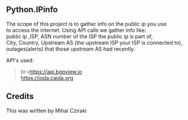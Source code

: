<snippet>
  <content>

## Python.IPinfo

The scope of this project is to gather info on the public ip you use
<br>to access the internet. Using API calls we gather info like:
<br>public ip ,ISP, ASN number of the ISP the public ip is part of,
<br>City, Country, Upstream AS (the upstream ISP your ISP is connected to),
<br>outages(alerts) that those upstream AS had recently.
 
API's used:
>br>https://api.bgpview.io 
<br>https://ioda.caida.org

  
## Credits
This was written by Mihai Cziraki
</content>
</snippet>
